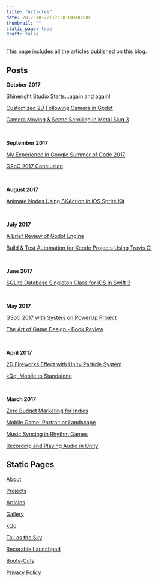 ```yaml
---
title: "Articles"
date: 2017-10-22T17:58:04+08:00
thumbnail: ""
static_page: true
draft: false
---
```

This page includes all the articles published on this blog.

## Posts

**October 2017**

[Shineright Studio Starts...again and again!](/posts/shineright-studio-starts-again-and-again)

[Customized 2D Following Camera in Godot](/posts/customized-2d-following-camera-in-godot)

[Camera Moving & Scene Scrolling in Metal Slug 3](/posts/camera-moving-scene-scrolling-in-metal-slug-3)

<br />

**September 2017**

[My Experience in Google Summer of Code 2017](/posts/my-experience-in-google-summer-of-code-2017)

[GSoC 2017 Conclusion](/posts/gsoc-2017-conclusion)

<br />

**August 2017**

[Animate Nodes Using SKAction in iOS Sprite Kit](/posts/animate-nodes-using-skaction-in-ios-sprite-kit)

<br />

**July 2017**

[A Brief Review of Godot Engine](/posts/a-brief-review-of-godot)

[Build & Test Automation for Xcode Projects Using Travis CI](/posts/build-test-automation-for-xcode-projects-using-travis-ci)

<br />

**June 2017**

[SQLite Database Singleton Class for iOS in Swift 3](/posts/sqlite-database-singleton-class-for-ios-in-swift-3)

<br />

**May 2017**

[GSoC 2017 with Systers on PowerUp Project](/posts/gsoc-2017-with-systers-on-powerup-project)

[The Art of Game Design - Book Review](/posts/the-art-of-game-design-book-review)

<br />

**April 2017**

[2D Fireworks Effect with Unity Particle System](/posts/2d-fireworks-effect-with-unity-particle-system)

[kQq: Mobile to Standalone](/posts/kqq-mobile-to-standalone)

<br />

**March 2017**

[Zero Budget Marketing for Indies](/posts/zero-budget-marketing-for-indies)

[Mobile Game: Portrait or Landscape](/posts/mobile-game-portrait-or-landscape)

[Music Syncing in Rhythm Games](/posts/music-syncing-in-rhythm-games)

[Recording and Playing Audio in Unity](/posts/recording-and-playing-audio-in-unity)

## Static Pages

[About](/about)

[Projects](/projects)

[Articles](/articles)

[Gallery](/gallery)

[kQq](/kqq)

[Tall as the Sky](/tall-as-the-sky)

[Recorable Launchpad](/recordable-launchpad)

[Boots-Cuts](/boots-cuts)

[Privacy Policy](/privacy-policy)